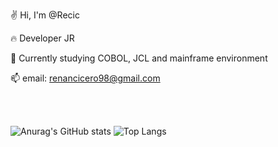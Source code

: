 ✌️ Hi, I'm @Recic

🔥 Developer JR 

🌱 Currently studying COBOL, JCL and mainframe environment

📫 email: renancicero98@gmail.com



<br> <br>


  ![Anurag's GitHub stats](https://github-readme-stats.vercel.app/api?username=Recic&show_icons=true&theme=dracula)
  ![Top Langs](https://github-readme-stats.vercel.app/api/top-langs/?username=Recic&show_icons=true&theme=dracula)

